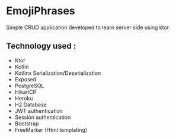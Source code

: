 # EmojiPhrases
Simple CRUD application developed to learn server side using ktor.

## Technology used :
- Ktor
- Kotlin
- Kotlinx Serialization/Deserialization
- Exposed 
- PostgreSQL
- HikariCP
- Heroku
- H2 Database
- JWT authentication
- Session authentication
- Bootstrap
- FreeMarker (Html templating)
